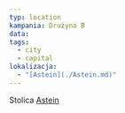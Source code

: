 ```yaml
---
typ: location
kampania: Drużyna B
data: 
tags:
  - city
  - capital
lokalizacja:
  - "[Astein](./Astein.md)"
---
```

Stolica [Astein](./Astein.md)